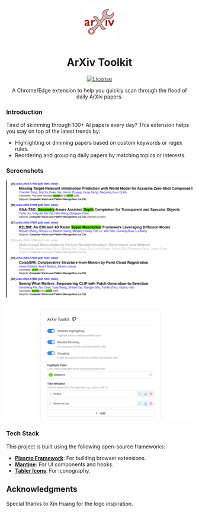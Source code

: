 <div align="center">
<img width="96px" height="96px" src="assets/logo-1024-transparent.png" alt="Vidat logo">

# ArXiv Toolkit

[![License](https://img.shields.io/badge/License-MIT-blue.svg)](./LICENSE)

A Chrome/Edge extension to help you quickly scan through the flood of daily ArXiv papers.

</div>

### Introduction

Tired of skimming through 100+ AI papers every day? This extension helps you stay on top of the latest trends by:

- Highlighting or dimming papers based on custom keywords or regex rules.
- Reordering and grouping daily papers by matching topics or interests.

### Screenshots

![Screenshot](assets/screenshot1.png)

![Screenshot](assets/screenshot2.png)

### Tech Stack

This project is built using the following open-source frameworks:

- **[Plasmo Framework](https://docs.plasmo.com/)**: For building browser extensions.
- **[Mantine](https://mantine.dev/)**: For UI components and hooks.
- **[Tabler Icons](https://tabler-icons.io/)**: For iconography.

## Acknowledgments

Special thanks to Xin Huang for the logo inspiration.
